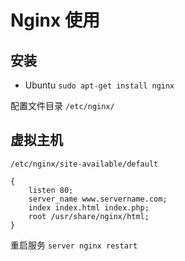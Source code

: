 # Nginx 使用

## 安装

- Ubuntu `sudo apt-get install nginx`

配置文件目录 `/etc/nginx/`

## 虚拟主机

`/etc/nginx/site-available/default`

```
{
    listen 80;
    server_name www.servername.com;
    index index.html index.php;
    root /usr/share/nginx/html;
}
```

重启服务 `server nginx restart`